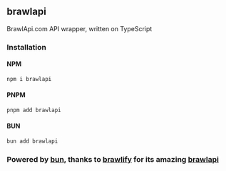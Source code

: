 ## brawlapi

BrawlApi.com API wrapper, written on TypeScript

### Installation
#### NPM
```bash
npm i brawlapi
```

#### PNPM
```bash
pnpm add brawlapi
```

#### BUN
```bash
bun add brawlapi
```

### Powered by [bun](https://bun.sh), thanks to [brawlify](https://brawlify.com) for its amazing [brawlapi](https://brawlapi.com)